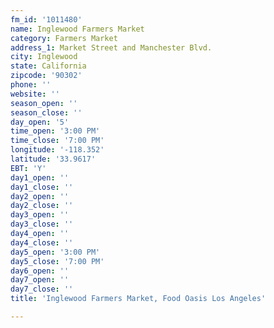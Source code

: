 ```yaml
---
fm_id: '1011480'
name: Inglewood Farmers Market
category: Farmers Market
address_1: Market Street and Manchester Blvd.
city: Inglewood
state: California
zipcode: '90302'
phone: ''
website: ''
season_open: ''
season_close: ''
day_open: '5'
time_open: '3:00 PM'
time_close: '7:00 PM'
longitude: '-118.352'
latitude: '33.9617'
EBT: 'Y'
day1_open: ''
day1_close: ''
day2_open: ''
day2_close: ''
day3_open: ''
day3_close: ''
day4_open: ''
day4_close: ''
day5_open: '3:00 PM'
day5_close: '7:00 PM'
day6_open: ''
day7_open: ''
day7_close: ''
title: 'Inglewood Farmers Market, Food Oasis Los Angeles'

---
```

